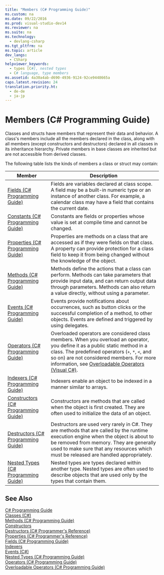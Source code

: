 ```yaml
---
title: "Members (C# Programming Guide)"
ms.custom: na
ms.date: 09/22/2016
ms.prod: visual-studio-dev14
ms.reviewer: na
ms.suite: na
ms.technology: 
  - devlang-csharp
ms.tgt_pltfrm: na
ms.topic: article
dev_langs: 
  - CSharp
helpviewer_keywords: 
  - types [C#], nested types
  - C# language, type members
ms.assetid: 4a30a4ab-d690-4936-9124-92ce9448665a
caps.latest.revision: 24
translation.priority.ht: 
  - de-de
  - ja-jp
---
```

# Members (C# Programming Guide)
Classes and structs have members that represent their data and behavior. A class's members include all the members declared in the class, along with all members (except constructors and destructors) declared in all classes in its inheritance hierarchy. Private members in base classes are inherited but are not accessible from derived classes.  
  
 The following table lists the kinds of members a class or struct may contain:  
  
|Member|Description|  
|------------|-----------------|  
|[Fields (C# Programming Guide)](../vs140/fields--csharp-programming-guide-.md)|Fields are variables declared at class scope. A field may be a built-in numeric type or an instance of another class. For example, a calendar class may have a field that contains the current date.|  
|[Constants (C# Programming Guide)](../vs140/constants--csharp-programming-guide-.md)|Constants are fields or properties whose value is set at compile time and cannot be changed.|  
|[Properties (C# Programming Guide)](../vs140/properties--csharp-programming-guide-.md)|Properties are methods on a class that are accessed as if they were fields on that class. A property can provide protection for a class field to keep it from being changed without the knowledge of the object.|  
|[Methods (C# Programming Guide)](../vs140/methods--csharp-programming-guide-.md)|Methods define the actions that a class can perform. Methods can take parameters that provide input data, and can return output data through parameters. Methods can also return a value directly, without using a parameter.|  
|[Events (C# Programming Guide)](../vs140/events--csharp-programming-guide-.md)|Events provide notifications about occurrences, such as button clicks or the successful completion of a method, to other objects. Events are defined and triggered by using delegates.|  
|[Operators (C# Programming Guide)](../vs140/operators--csharp-programming-guide-.md)|Overloaded operators are considered class members. When you overload an operator, you define it as a public static method in a class. The predefined operators (`+`, `*`, `<`, and so on) are not considered members. For more information, see [Overloadable Operators (Visual C#)](../vs140/overloadable-operators--csharp-programming-guide-.md).|  
|[Indexers (C# Programming Guide)](../vs140/indexers--csharp-programming-guide-.md)|Indexers enable an object to be indexed in a manner similar to arrays.|  
|[Constructors (C# Programming Guide)](../vs140/constructors--csharp-programming-guide-.md)|Constructors are methods that are called when the object is first created. They are often used to initialize the data of an object.|  
|[Destructors (C# Programming Guide)](../vs140/destructors--csharp-programming-guide-.md)|Destructors are used very rarely in C#. They are methods that are called by the runtime execution engine when the object is about to be removed from memory. They are generally used to make sure that any resources which must be released are handled appropriately.|  
|[Nested Types (C# Programming Guide)](../vs140/nested-types--csharp-programming-guide-.md)|Nested types are types declared within another type. Nested types are often used to describe objects that are used only by the types that contain them.|  
  
## See Also  
 [C# Programming Guide](../vs140/csharp-programming-guide.md)   
 [Classes (C#)](../vs140/classes--csharp-programming-guide-.md)   
 [Methods (C# Programming Guide)](../vs140/methods--csharp-programming-guide-.md)   
 [Constructors](../vs140/constructors--csharp-programming-guide-.md)   
 [Destructors (C# Programmer's Reference)](../vs140/destructors--csharp-programming-guide-.md)   
 [Properties (C# Programmer's Reference)](../vs140/properties--csharp-programming-guide-.md)   
 [Fields (C# Programming Guide)](../vs140/fields--csharp-programming-guide-.md)   
 [Indexers](../vs140/indexers--csharp-programming-guide-.md)   
 [Events (C#)](../vs140/events--csharp-programming-guide-.md)   
 [Nested Types (C# Programming Guide)](../vs140/nested-types--csharp-programming-guide-.md)   
 [Operators (C# Programming Guide)](../vs140/operators--csharp-programming-guide-.md)   
 [Overloadable Operators (C# Programming Guide)](../vs140/overloadable-operators--csharp-programming-guide-.md)